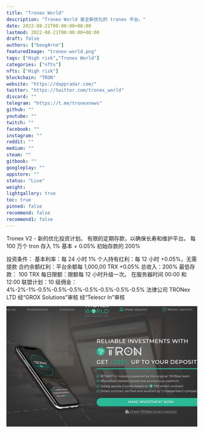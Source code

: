 ```yaml
---
title: "Tronex World"
description: "Tronex World 是全新优化的 tronex 平台。"
date: 2022-08-21T00:00:00+08:00
lastmod: 2022-08-21T00:00:00+08:00
draft: false
authors: ["boogArno"]
featuredImage: "tronex-world.png"
tags: ["High risk","Tronex World"]
categories: ["nfts"]
nfts: ["High risk"]
blockchain: "TRON"
website: "https://dappradar.com/"
twitter: "https://twitter.com/tronex_world"
discord: ""
telegram: "https://t.me/tronexnews"
github: ""
youtube: ""
twitch: ""
facebook: ""
instagram: ""
reddit: ""
medium: ""
steam: ""
gitbook: ""
googleplay: ""
appstore: ""
status: "Live"
weight: 
lightgallery: true
toc: true
pinned: false
recommend: false
recommend1: false
---
```

Tronex V2 - 新的优化投资计划。
有限的定期存款，以确保长寿和维护平台。
每 100 万个 tron 存入 1% 基本 + 0.05%
初始存款的 200%

投资条件： 基本利率：每 24 小时 1% 个人持有红利：每 12 小时 +0.05%，无需提款 合约余额红利：平台余额每 1,000,00 TRX +0.05% 总收入：200% 最低存款： 100 TRX 每日限额：限额每 12 小时升级一次。 在服务器时间 00:00 和 12:00 联盟计划：10 级佣金：4%-2%-1%-0.5%-0.5%-0.5%-0.5%-0.5%-0.5%-0.5% 法律公司 TRONex LTD 经“GROX Solutions”审核 经“Telescr In”审核

![tronexworld-dapp-high-risk-tron-image1-500x315_9ee3fbf0b5f1ff60012a0274c4b7213b](tronexworld-dapp-high-risk-tron-image1-500x315_9ee3fbf0b5f1ff60012a0274c4b7213b.png)



